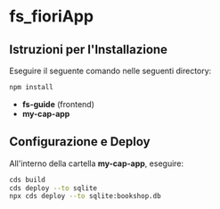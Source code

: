 # fs_fioriApp

## Istruzioni per l'Installazione

Eseguire il seguente comando nelle seguenti directory:

```sh
npm install
```

- **fs-guide** (frontend)
- **my-cap-app**

## Configurazione e Deploy

All'interno della cartella **my-cap-app**, eseguire:

```sh
cds build
cds deploy --to sqlite
npx cds deploy --to sqlite:bookshop.db


